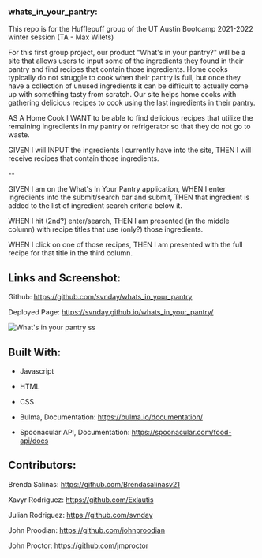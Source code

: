 ### whats_in_your_pantry:

This repo is for the Hufflepuff group of the UT Austin Bootcamp 2021-2022 winter session (TA - Max Wilets)  

For this first group project, our product "What's in your pantry?" will be a site that allows users to input some of the ingredients they found in their pantry and find recipes that contain those ingredients. Home cooks typically do not struggle to cook when their pantry is full, but once they have a collection of unused ingredients it can be difficult to actually come up with something tasty from scratch. Our site helps home cooks with gathering delicious recipes to cook using the last ingredients in their pantry.


AS A Home Cook I WANT to be able to find delicious recipes that utilize the remaining ingredients in my pantry or refrigerator so that they do not go to waste.

GIVEN I will INPUT the ingredients I currently have into the site, THEN I will receive recipes that contain those ingredients. 

--

GIVEN I am on the What's In Your Pantry application,
WHEN I enter ingredients into the submit/search bar and submit, 
THEN that ingredient is added to the list of ingredient search criteria below it.

WHEN I hit (2nd?) enter/search,
THEN I am presented (in the middle column) with recipe titles that use (only?) those ingredients.

WHEN I click on one of those recipes,
THEN I am presented with the full recipe for that title in the third column.

## Links and Screenshot:

Github: https://github.com/svnday/whats_in_your_pantry

Deployed Page: https://svnday.github.io/whats_in_your_pantry/

![What's in your pantry ss](https://user-images.githubusercontent.com/92322247/147301734-238ce7fa-c555-4719-a16b-c089149483ef.png)

## Built With:

- Javascript

- HTML

- CSS

- Bulma, Documentation: https://bulma.io/documentation/

- Spoonacular API, Documentation: https://spoonacular.com/food-api/docs

## Contributors:

Brenda Salinas: https://github.com/Brendasalinasv21

Xavyr Rodriguez: https://github.com/Exlautis

Julian Rodriguez: https://github.com/svnday

John Proodian: https://github.com/johnproodian

John Proctor: https://github.com/jmproctor
